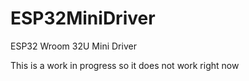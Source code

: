 # ESP32MiniDriver
ESP32 Wroom 32U Mini Driver

This is a work in progress so it does not work right now
